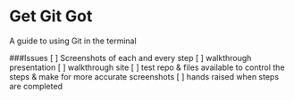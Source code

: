 # Get Git Got
A guide to using Git in the terminal

###Issues
[ ] Screenshots of each and every step
[ ] walkthrough presentation
[ ] walkthrough site
[ ] test repo & files available to control the steps & make for more accurate screenshots
[ ] hands raised when steps are completed

